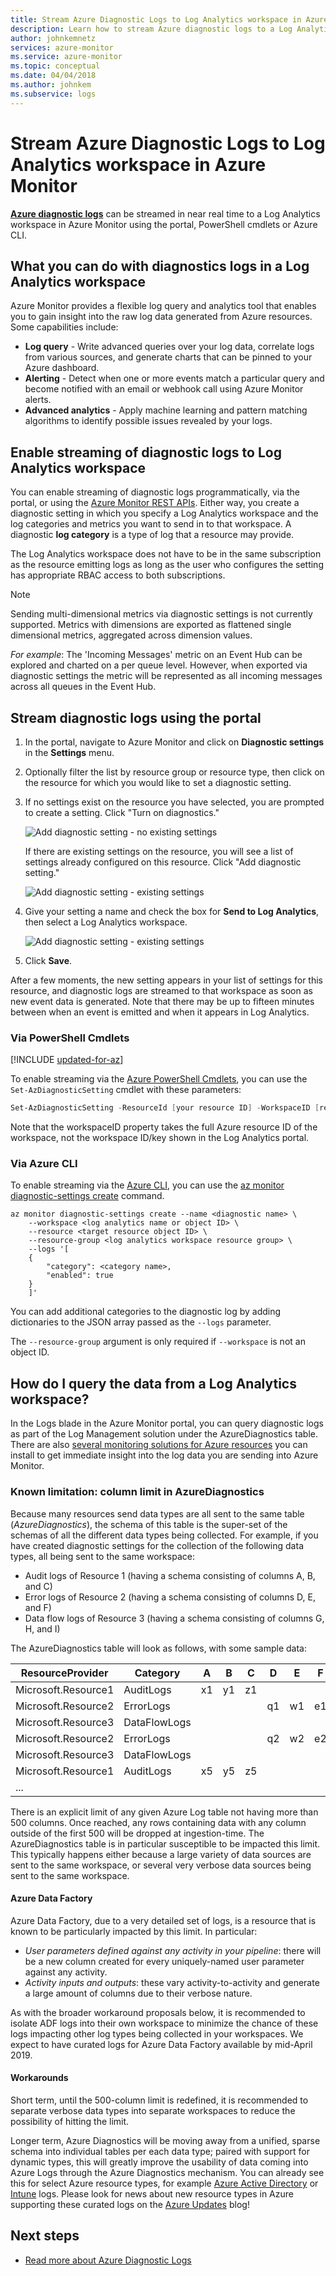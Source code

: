 ```yaml
---
title: Stream Azure Diagnostic Logs to Log Analytics workspace in Azure Monitor
description: Learn how to stream Azure diagnostic logs to a Log Analytics workspace in Azure Monitor.
author: johnkemnetz
services: azure-monitor
ms.service: azure-monitor
ms.topic: conceptual
ms.date: 04/04/2018
ms.author: johnkem
ms.subservice: logs
---
```

# Stream Azure Diagnostic Logs to Log Analytics workspace in Azure Monitor

**[Azure diagnostic logs](diagnostic-logs-overview.md)** can be streamed in near real time to a Log Analytics workspace in Azure Monitor using the portal, PowerShell cmdlets or Azure CLI.

## What you can do with diagnostics logs in a Log Analytics workspace

Azure Monitor provides a flexible log query and analytics tool that enables you to gain insight into the raw log data generated from Azure resources. Some capabilities include:

* **Log query** - Write advanced queries over your log data, correlate logs from various sources, and generate charts that can be pinned to your Azure dashboard.
* **Alerting** - Detect when one or more events match a particular query and become notified with an email or webhook call using Azure Monitor alerts.
* **Advanced analytics** - Apply machine learning and pattern matching algorithms to identify possible issues revealed by your logs.

## Enable streaming of diagnostic logs to Log Analytics workspace

You can enable streaming of diagnostic logs programmatically, via the portal, or using the [Azure Monitor REST APIs](https://docs.microsoft.com/rest/api/monitor/diagnosticsettings). Either way, you create a diagnostic setting in which you specify a Log Analytics workspace and the log categories and metrics you want to send in to that workspace. A diagnostic **log category** is a type of log that a resource may provide.

The Log Analytics workspace does not have to be in the same subscription as the resource emitting logs as long as the user who configures the setting has appropriate RBAC access to both subscriptions.

> [!NOTE]
> Sending multi-dimensional metrics via diagnostic settings is not currently supported. Metrics with dimensions are exported as flattened single dimensional metrics, aggregated across dimension values.
>
> *For example*: The 'Incoming Messages' metric on an Event Hub can be explored and charted on a per queue level. However, when exported via diagnostic settings the metric will be represented as all incoming messages across all queues in the Event Hub.
>
>

## Stream diagnostic logs using the portal
1. In the portal, navigate to Azure Monitor and click on **Diagnostic settings** in the **Settings** menu.


2. Optionally filter the list by resource group or resource type, then click on the resource for which you would like to set a diagnostic setting.

3. If no settings exist on the resource you have selected, you are prompted to create a setting. Click "Turn on diagnostics."

   ![Add diagnostic setting - no existing settings](media/diagnostic-logs-stream-log-store/diagnostic-settings-none.png)

   If there are existing settings on the resource, you will see a list of settings already configured on this resource. Click "Add diagnostic setting."

   ![Add diagnostic setting - existing settings](media/diagnostic-logs-stream-log-store/diagnostic-settings-multiple.png)

3. Give your setting a name and check the box for **Send to Log Analytics**, then select a Log Analytics workspace.

   ![Add diagnostic setting - existing settings](media/diagnostic-logs-stream-log-store/diagnostic-settings-configure.png)

4. Click **Save**.

After a few moments, the new setting appears in your list of settings for this resource, and diagnostic logs are streamed to that workspace as soon as new event data is generated. Note that there may be up to fifteen minutes between when an event is emitted and when it appears in Log Analytics.

### Via PowerShell Cmdlets

[!INCLUDE [updated-for-az](../../../includes/updated-for-az.md)]

To enable streaming via the [Azure PowerShell Cmdlets](../../azure-monitor/platform/powershell-quickstart-samples.md), you can use the `Set-AzDiagnosticSetting` cmdlet with these parameters:

```powershell
Set-AzDiagnosticSetting -ResourceId [your resource ID] -WorkspaceID [resource ID of the Log Analytics workspace] -Categories [list of log categories] -Enabled $true
```

Note that the workspaceID property takes the full Azure resource ID of the workspace, not the workspace ID/key shown in the Log Analytics portal.

### Via Azure CLI

To enable streaming via the [Azure CLI](../../azure-monitor/platform/cli-samples.md), you can use the [az monitor diagnostic-settings create](/cli/azure/monitor/diagnostic-settings#az-monitor-diagnostic-settings-create) command.

```azurecli
az monitor diagnostic-settings create --name <diagnostic name> \
    --workspace <log analytics name or object ID> \
    --resource <target resource object ID> \
    --resource-group <log analytics workspace resource group> \
    --logs '[
    {
        "category": <category name>,
        "enabled": true
    }
    ]'
```

You can add additional categories to the diagnostic log by adding dictionaries to the JSON array passed as the `--logs` parameter.

The `--resource-group` argument is only required if `--workspace` is not an object ID.

## How do I query the data from a Log Analytics workspace?

In the Logs blade in the Azure Monitor portal, you can query diagnostic logs as part of the Log Management solution under the AzureDiagnostics table. There are also [several monitoring solutions for Azure resources](../../azure-monitor/insights/solutions.md) you can install to get immediate insight into the log data you are sending into Azure Monitor.

### Known limitation: column limit in AzureDiagnostics
Because many resources send data types are all sent to the same table (_AzureDiagnostics_), the schema of this table is the super-set of the schemas of all the different data types being collected. For example, if you have created diagnostic settings for the collection of the following data types, all being sent to the same workspace:
- Audit logs of Resource 1 (having a schema consisting of columns A, B, and C)  
- Error logs of Resource 2 (having a schema consisting of columns D, E, and F)  
- Data flow logs of Resource 3 (having a schema consisting of columns G, H, and I)  
 
The AzureDiagnostics table will look as follows, with some sample data:  
 
| ResourceProvider | Category | A | B | C | D | E | F | G | H | I |
| -- | -- | -- | -- | -- | -- | -- | -- | -- | -- | -- |
| Microsoft.Resource1 | AuditLogs | x1 | y1 | z1 |
| Microsoft.Resource2 | ErrorLogs | | | | q1 | w1 | e1 |
| Microsoft.Resource3 | DataFlowLogs | | | | | | | j1 | k1 | l1|
| Microsoft.Resource2 | ErrorLogs | | | | q2 | w2 | e2 |
| Microsoft.Resource3 | DataFlowLogs | | | | | | | j3 | k3 | l3|
| Microsoft.Resource1 | AuditLogs | x5 | y5 | z5 |
| ... |
 
There is an explicit limit of any given Azure Log table not having more than 500 columns. Once reached, any rows containing data with any column outside of the first 500 will be dropped at ingestion-time. The AzureDiagnostics table is in particular susceptible to be impacted this limit. This typically happens either because a large variety of data sources are sent to the same workspace, or several very verbose data sources being sent to the same workspace. 
 
#### Azure Data Factory  
Azure Data Factory, due to a very detailed set of logs, is a resource that is known to be particularly impacted by this limit. In particular:  
- *User parameters defined against any activity in your pipeline*: there will be a new column created for every uniquely-named user parameter against any activity. 
- *Activity inputs and outputs*: these vary activity-to-activity and generate a large amount of columns due to their verbose nature. 
 
As with the broader workaround proposals below, it is recommended to isolate ADF logs into their own workspace to minimize the chance of these logs impacting other log types being collected in your workspaces. We expect to have curated logs for Azure Data Factory available by mid-April 2019.
 
#### Workarounds
Short term, until the 500-column limit is redefined, it is recommended to separate verbose data types into separate workspaces to reduce the possibility of hitting the limit.
 
Longer term, Azure Diagnostics will be moving away from a unified, sparse schema into individual tables per each data type; paired with support for dynamic types, this will greatly improve the usability of data coming into Azure Logs through the Azure Diagnostics mechanism. You can already see this for select Azure resource types, for example [Azure Active Directory](https://docs.microsoft.com/azure/active-directory/reports-monitoring/howto-analyze-activity-logs-log-analytics) or [Intune](https://docs.microsoft.com/intune/review-logs-using-azure-monitor) logs. Please look for news about new resource types in Azure supporting these curated logs on the [Azure Updates](https://azure.microsoft.com/updates/) blog!


## Next steps

* [Read more about Azure Diagnostic Logs](diagnostic-logs-overview.md)

